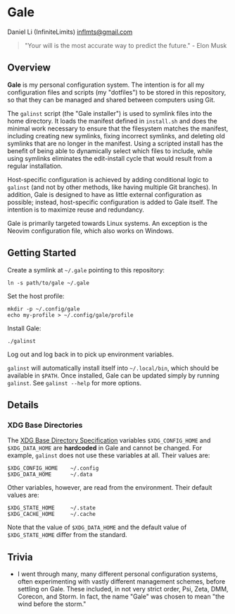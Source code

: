 # Gale

Daniel Li (InfiniteLimits) <inflmts@gmail.com>

> "Your will is the most accurate way to predict the future." - Elon Musk

## Overview

**Gale** is my personal configuration system. The intention is for all my
configuration files and scripts (my "dotfiles") to be stored in this repository,
so that they can be managed and shared between computers using Git.

The `galinst` script (the "Gale installer") is used to symlink files into the
home directory. It loads the manifest defined in `install.sh` and does the
minimal work necessary to ensure that the filesystem matches the manifest,
including creating new symlinks, fixing incorrect symlinks, and deleting old
symlinks that are no longer in the manifest. Using a scripted install has the
benefit of being able to dynamically select which files to include, while using
symlinks eliminates the edit-install cycle that would result from a regular
installation.

Host-specific configuration is achieved by adding conditional logic to `galinst`
(and not by other methods, like having multiple Git branches). In addition, Gale
is designed to have as little external configuration as possible; instead,
host-specific configuration is added to Gale itself. The intention is to
maximize reuse and redundancy.

Gale is primarily targeted towards Linux systems. An exception is the Neovim
configuration file, which also works on Windows.

## Getting Started

Create a symlink at `~/.gale` pointing to this repository:

```
ln -s path/to/gale ~/.gale
```

Set the host profile:

```
mkdir -p ~/.config/gale
echo my-profile > ~/.config/gale/profile
```

Install Gale:

```
./galinst
```

Log out and log back in to pick up environment variables.

`galinst` will automatically install itself into `~/.local/bin`, which should be
available in `$PATH`. Once installed, Gale can be updated simply by running
`galinst`. See `galinst --help` for more options.

## Details

### XDG Base Directories

The [XDG Base Directory
Specification](https://specifications.freedesktop.org/basedir-spec/basedir-spec-latest.html)
variables `$XDG_CONFIG_HOME` and `$XDG_DATA_HOME` are **hardcoded** in Gale and
cannot be changed. For example, `galinst` does not use these variables at all.
Their values are:

```
$XDG_CONFIG_HOME    ~/.config
$XDG_DATA_HOME      ~/.data
```

Other variables, however, are read from the environment. Their default values
are:

```
$XDG_STATE_HOME     ~/.state
$XDG_CACHE_HOME     ~/.cache
```

Note that the value of `$XDG_DATA_HOME` and the default value of
`$XDG_STATE_HOME` differ from the standard.

## Trivia

* I went through many, many different personal configuration systems, often
  experimenting with vastly different management schemes, before settling on
  Gale. These included, in not very strict order, Psi, Zeta, DMM, Corecon, and
  Storm. In fact, the name "Gale" was chosen to mean "the wind before the
  storm."

